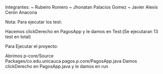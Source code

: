 Integrantes: 
~ Rubeiro Romero
~ Jhonatan Palacios Gomez
~ Javier Alexis Cerón Anacona

Nota:
Para ejecutar los test:

Hacemos clickDerecho en PagosApp y le damos en Test:(Se ejecutaran 13 test en total)

Para Ejecutar el proyecto:

Abrimos p-core/Source Packages/co.edu.unicauca.pagos.p.core/PagosApp.java
Damos clickDerecho en PagosApp.java y le damos en run
